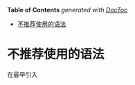 <!-- START doctoc generated TOC please keep comment here to allow auto update -->
<!-- DON'T EDIT THIS SECTION, INSTEAD RE-RUN doctoc TO UPDATE -->
**Table of Contents**  *generated with [DocToc](https://github.com/thlorenz/doctoc)*

- [不推荐使用的语法](#%E4%B8%8D%E6%8E%A8%E8%8D%90%E4%BD%BF%E7%94%A8%E7%9A%84%E8%AF%AD%E6%B3%95)

<!-- END doctoc generated TOC please keep comment here to allow auto update -->

# 不推荐使用的语法

在最早引入<script>元素的时候，该元素与传统HTML 的解析规则是有冲突的。

早期不支持JavaScript 的浏览器会把<script>元素的内容直接输出到页面中，会破坏页面的。 布局和外观。

让不支持<script>元素的浏览器能够隐藏嵌入的JavaScript 代码，把JavaScript 代码包含在一个HTML 注释中：
```js
<script><!--
function sayHi(){
    alert("Hi!");
}
//--></script>
```

由于所有浏览器都已经支持JavaScript，因此也就没有必要再使用这种格式了，不推荐。